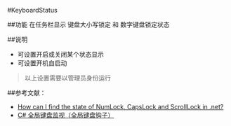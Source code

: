 #KeyboardStatus 

##功能
在任务栏显示 键盘大小写锁定 和 数字键盘锁定状态

##说明
* 可设置开启或关闭某个状态显示
* 可设置开机自启动  

>以上设置需要以管理员身份运行

##参考文献：
* [How can I find the state of NumLock, CapsLock and ScrollLock in .net?](http://stackoverflow.com/questions/577411/how-can-i-find-the-state-of-numlock-capslock-and-scrolllock-in-net)  
* [C# 全局键盘监视（全局键盘钩子）](http://www.wxzzz.com/215.html)
